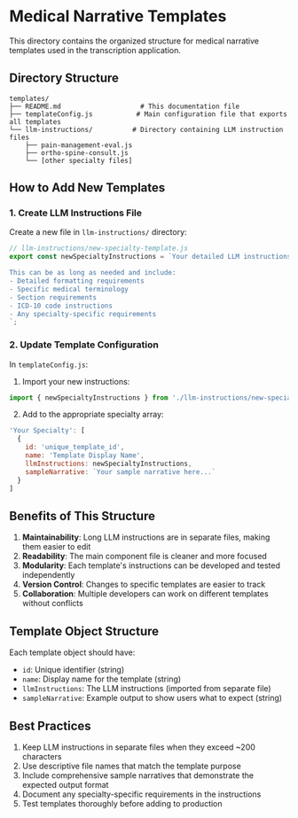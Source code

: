 # Medical Narrative Templates

This directory contains the organized structure for medical narrative templates used in the transcription application.

## Directory Structure

```
templates/
├── README.md                    # This documentation file
├── templateConfig.js           # Main configuration file that exports all templates
└── llm-instructions/          # Directory containing LLM instruction files
    ├── pain-management-eval.js
    ├── ortho-spine-consult.js
    └── [other specialty files]
```

## How to Add New Templates

### 1. Create LLM Instructions File

Create a new file in `llm-instructions/` directory:

```javascript
// llm-instructions/new-specialty-template.js
export const newSpecialtyInstructions = `Your detailed LLM instructions here...

This can be as long as needed and include:
- Detailed formatting requirements
- Specific medical terminology
- Section requirements
- ICD-10 code instructions
- Any specialty-specific requirements
`;
```

### 2. Update Template Configuration

In `templateConfig.js`:

1. Import your new instructions:
```javascript
import { newSpecialtyInstructions } from './llm-instructions/new-specialty-template.js';
```

2. Add to the appropriate specialty array:
```javascript
'Your Specialty': [
  {
    id: 'unique_template_id',
    name: 'Template Display Name',
    llmInstructions: newSpecialtyInstructions,
    sampleNarrative: `Your sample narrative here...`
  }
]
```

## Benefits of This Structure

1. **Maintainability**: Long LLM instructions are in separate files, making them easier to edit
2. **Readability**: The main component file is cleaner and more focused
3. **Modularity**: Each template's instructions can be developed and tested independently
4. **Version Control**: Changes to specific templates are easier to track
5. **Collaboration**: Multiple developers can work on different templates without conflicts

## Template Object Structure

Each template object should have:

- `id`: Unique identifier (string)
- `name`: Display name for the template (string)
- `llmInstructions`: The LLM instructions (imported from separate file)
- `sampleNarrative`: Example output to show users what to expect (string)

## Best Practices

1. Keep LLM instructions in separate files when they exceed ~200 characters
2. Use descriptive file names that match the template purpose
3. Include comprehensive sample narratives that demonstrate the expected output format
4. Document any specialty-specific requirements in the instructions
5. Test templates thoroughly before adding to production 